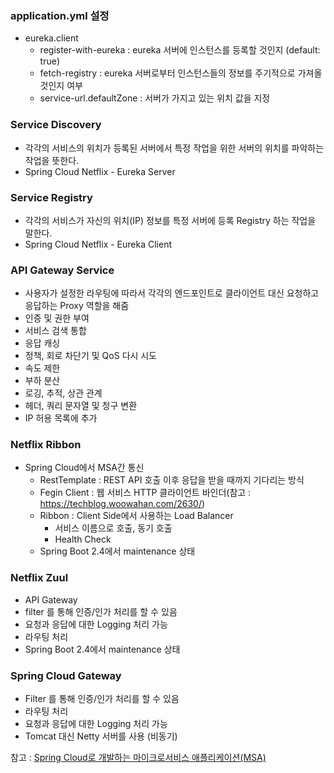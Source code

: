 ### application.yml 설정

- eureka.client
  - register-with-eureka : eureka 서버에 인스턴스를 등록할 것인지 (default: true)
  - fetch-registry : eureka 서버로부터 인스턴스들의 정보를 주기적으로 가져올 것인지 여부
  - service-url.defaultZone : 서버가 가지고 있는 위치 값을 지정

### Service Discovery

- 각각의 서비스의 위치가 등록된 서버에서 특정 작업을 위한 서버의 위치를 파악하는 작업을 뜻한다.
- Spring Cloud Netflix - Eureka Server

### Service Registry

- 각각의 서비스가 자신의 위치(IP) 정보를 특정 서버에 등록 Registry 하는 작업을 말한다.
- Spring Cloud Netflix - Eureka Client

### API Gateway Service

- 사용자가 설정한 라우팅에 따라서 각각의 엔드포인트로 클라이언트 대신 요청하고 응답하는 Proxy 역할을 해줌
- 인증 및 권한 부여
- 서비스 검색 통합
- 응답 캐싱
- 정책, 회로 차단기 및 QoS 다시 시도
- 속도 제한
- 부하 분산
- 로깅, 추적, 상관 관계
- 헤더, 쿼리 문자열 및 청구 변환
- IP 허용 목록에 추가

### Netflix Ribbon

- Spring Cloud에서 MSA간 통신
  - RestTemplate : REST API 호출 이후 응답을 받을 때까지 기다리는 방식
  - Fegin Client : 웹 서비스 HTTP 클라이언트 바인더(참고 : https://techblog.woowahan.com/2630/)
  - Ribbon : Client Side에서 사용하는 Load Balancer
    - 서비스 이름으로 호출, 동기 호출
    - Health Check
  - Spring Boot 2.4에서 maintenance 상태

### Netflix Zuul

- API Gateway
- filter 를 통해 인증/인가 처리를 할 수 있음
- 요청과 응답에 대한 Logging 처리 가능
- 라우팅 처리
- Spring Boot 2.4에서 maintenance 상태


### Spring Cloud Gateway
- Filter 를 통해 인증/인가 처리를 할 수 있음
- 라우팅 처리
- 요청과 응답에 대한 Logging 처리 가능
- Tomcat 대신 Netty 서버를 사용 (비동기)


참고 : [Spring Cloud로 개발하는 마이크로서비스 애플리케이션(MSA)](https://www.inflearn.com/course/%EC%8A%A4%ED%94%84%EB%A7%81-%ED%81%B4%EB%9D%BC%EC%9A%B0%EB%93%9C-%EB%A7%88%EC%9D%B4%ED%81%AC%EB%A1%9C%EC%84%9C%EB%B9%84%EC%8A%A4/dashboard)
